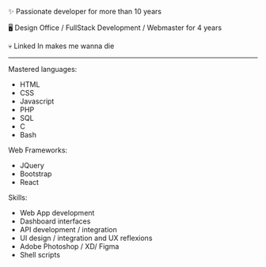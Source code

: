 
✨ Passionate developer for more than 10 years

🖥️ Design Office / FullStack Development / Webmaster for 4 years

💀 Linked In makes me wanna die

---

Mastered languages:
- HTML
- CSS
- Javascript
- PHP
- SQL
- C
- Bash

Web Frameworks:
- JQuery
- Bootstrap
- React

Skills:
- Web App development
- Dashboard interfaces
- API development / integration
- UI design / integration and UX reflexions
- Adobe Photoshop / XD/ Figma
- Shell scripts
